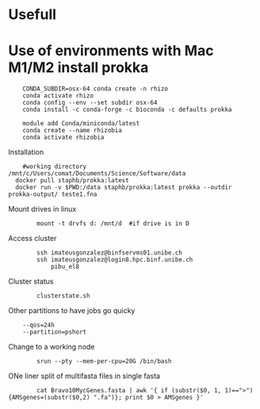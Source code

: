 # Usefull

# Use of environments with Mac M1/M2 install prokka

        CONDA_SUBDIR=osx-64 conda create -n rhizo
        conda activate rhizo
        conda config --env --set subdir osx-64
        conda install -c conda-forge -c bioconda -c defaults prokka

        module add Conda/miniconda/latest  
        conda create --name rhizobia
        conda activate rhizobia

Installation
    
        #working directory /mnt/c/Users/comat/Documents/Science/Software/data
      docker pull staphb/prokka:latest
      docker run -v $PWD:/data staphb/prokka:latest prokka --outdir prokka-output/ teste1.fna


Mount drives in linux

            mount -t drvfs d: /mnt/d  #if drive is in D
            
Access cluster

            ssh imateusgonzalez@binfservms01.unibe.ch
            ssh imateusgonzalez@login8.hpc.binf.unibe.ch
                pibu_el8
Cluster status 
            
            clusterstate.sh

Other partitions to have jobs go quicky

        --qos=24h
        --partition=pshort
            
Change to a working node

            srun --pty --mem-per-cpu=20G /bin/bash

ONe liner split of multifasta files in single fasta

            cat Bravo10MycGenes.fasta | awk '{ if (substr($0, 1, 1)==">") {AMSgenes=(substr($0,2) ".fa")}; print $0 > AMSgenes }'
